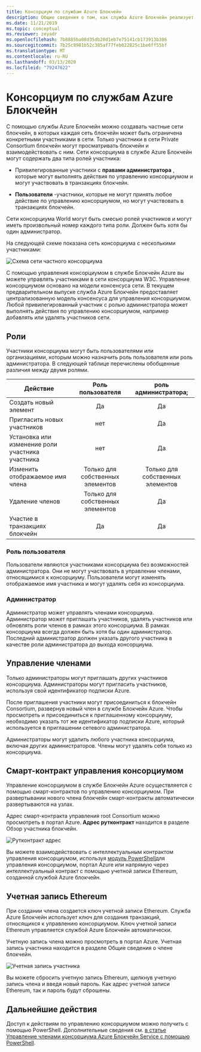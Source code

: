 ```yaml
---
title: Консорциум по службам Azure Блокчейн
description: Общие сведения о том, как служба Azure Блокчейн реализует сети консорциума блокчейн.
ms.date: 11/21/2019
ms.topic: conceptual
ms.reviewer: zeyadr
ms.openlocfilehash: 7b8885ba08d35db20d1eb7e75141cb173913b386
ms.sourcegitcommit: 7b25c9981b52c385af77feb022825c1be6ff55bf
ms.translationtype: MT
ms.contentlocale: ru-RU
ms.lasthandoff: 03/13/2020
ms.locfileid: "79247622"
---
```

# <a name="azure-blockchain-service-consortium"></a>Консорциум по службам Azure Блокчейн

С помощью службы Azure Блокчейн можно создавать частные сети блокчейн, в которых каждая сеть блокчейн может быть ограничена конкретными участниками в сети. Только участники в сети Private Consortium блокчейн могут просматривать блокчейн и взаимодействовать с ним. Сети консорциума в службе Azure Блокчейн могут содержать два типа ролей участника:

* Привилегированные участники с **правами администратора** , которые могут выполнять действия по управлению консорциумом и могут участвовать в транзакциях блокчейн.

* **Пользователи** -участники, которые не могут принять любое действие по управлению консорциумом, но могут участвовать в транзакциях блокчейн.

Сети консорциума World могут быть смесью ролей участников и могут иметь произвольный номер каждого типа роли. Должен быть хотя бы один администратор.

На следующей схеме показана сеть консорциума с несколькими участниками:

![Схема сети частного консорциума](./media/consortium/network-diagram.png)

С помощью управления консорциумом в службе Блокчейн Azure вы можете управлять участниками в сети консорциума W3C. Управление консорциумом основано на модели консенсуса сети. В текущем предварительном выпуске служба Azure Блокчейн предоставляет централизованную модель консенсуса для управления консорциумом. Любой привилегированный участник с ролью администратора может выполнять действия по управлению консорциумом, например добавлять или удалять участников сети.

## <a name="roles"></a>Роли

Участники консорциума могут быть пользователями или организациями, которым можно назначить роль пользователя или роль администратора. В следующей таблице перечислены обобщенные различия между двумя ролями.

| Действие | Роль пользователя | роль администратора;
|--------|:----:|:------------:|
| Создать новый элемент | Да | Да |
| Пригласить новых участников | нет | Да |
| Установка или изменение роли участника участника | нет | Да |
| Изменить отображаемое имя члена | Только для собственных элементов | Только для собственных элементов |
| Удаление членов | Только для собственных элементов | Да |
| Участие в транзакциях блокчейн | Да | Да |

### <a name="user-role"></a>Роль пользователя

Пользователи являются участниками консорциума без возможностей администратора. Они не могут участвовать в управлении членами, относящимися к консорциуму. Пользователи могут изменять отображаемое имя участника и могут удалять себя из консорциума.

### <a name="administrator"></a>Администратор

Администратор может управлять членами консорциума. Администратор может приглашать участников, удалять участников или обновлять роли членов в рамках этого консорциума.
В рамках консорциума всегда должен быть хотя бы один администратор. Последний администратор должен указать другого участника в качестве роли администратора до выхода консорциума.

## <a name="managing-members"></a>Управление членами

Только администраторы могут приглашать других участников консорциума. Администраторы могут пригласить участников, используя свой идентификатор подписки Azure.

После приглашения участники могут присоединиться к блокчейн Consortium, развернув новый член в службе Блокчейн Azure. Чтобы просмотреть и присоединиться к приглашенному консорциуму, необходимо указать тот же идентификатор подписки Azure, который используется в приглашении сетевого администратора.

Администраторы могут удалить любого участника консорциума, включая других администраторов. Члены могут удалять себя только из консорциума.

## <a name="consortium-management-smart-contract"></a>Смарт-контракт управления консорциумом

Управление консорциумом в службе Блокчейн Azure осуществляется с помощью смарт-контрактов по управлению консорциумом. При развертывании нового члена блокчейн смарт-контракты автоматически развертываются на узлах.

Адрес смарт-контракта управления root Consortium можно просмотреть в портал Azure. **Адрес рутконтракт** находится в разделе Обзор участника блокчейн.

![Рутконтракт адрес](./media/consortium/rootcontract-address.png)

Вы можете взаимодействовать с интеллектуальным контрактом управления консорциумом, используя [модуль PowerShell](manage-consortium-powershell.md)для управления консорциумом, портал Azure или напрямую через интеллектуальный контракт с помощью учетной записи Ethereum, созданной службой Azure блокчейн.

## <a name="ethereum-account"></a>Учетная запись Ethereum

При создании члена создается ключ учетной записи Ethereum. Служба Azure Блокчейн использует ключ для создания транзакций, относящихся к управлению консорциумом. Ключ учетной записи Ethereum управляется службой Azure Блокчейн автоматически.

Учетную запись члена можно просмотреть в портал Azure. Учетная запись участника находится в разделе Общие сведения о члене блокчейн.

![Учетная запись участника](./media/consortium/member-account.png)

Вы можете сбросить учетную запись Ethereum, щелкнув учетную запись члена и введя новый пароль. Как адрес учетной записи Ethereum, так и пароль будут сброшены.  

## <a name="next-steps"></a>Дальнейшие действия

Доступ к действиям по управлению консорциумом можно получить с помощью PowerShell. Дополнительные сведения см. [в статье Управление членами консорциума Azure Блокчейн Service с помощью PowerShell](manage-consortium-powershell.md).
